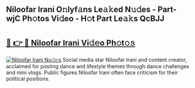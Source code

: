 ## Niloofar Irani O𝚗lyf𝚊ns Le𝚊𝚔ed N𝚞𝚍es - Part-wjC Ph𝚘tos Vi𝚍eo - H𝚘t Part Le𝚊𝚔s QcBJJ

# <h2><a href="http://hf86rp6.feru.top/?c=Niloofar+Irani">🔗 👉 🔴 Niloofar Irani Vi𝚍𝚎o Ph𝚘t𝚘𝚜</a></h2>

[![Niloofar Irani Nu𝚍𝚎s](https://i.imgur.com/0TWrTi3.gif)](http://hf86rp6.feru.top/?c=Niloofar+Irani)
Social media star Niloofar Irani and content creator, acclaimed for posting dance and lifestyle themes through dance challenges and mini vlogs. Public figures Niloofar Irani often face criticism for their political positions. 
